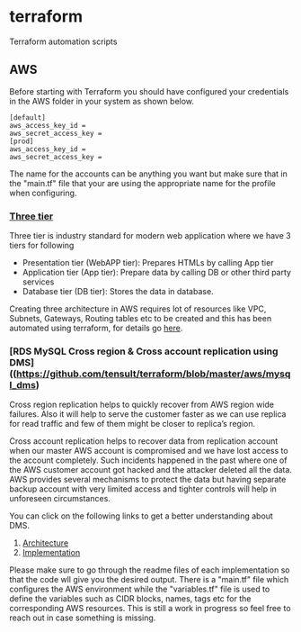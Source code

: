 # terraform
Terraform automation scripts
## AWS

Before starting with Terraform you should have configured your credentials in the AWS folder in your system as shown below.

```
[default]
aws_access_key_id = 
aws_secret_access_key = 
[prod]
aws_access_key_id =
aws_secret_access_key =
```

The name for the accounts can be anything you want but make sure that in the "main.tf" file that your are using the appropriate name for the profile when configuring.

### [Three tier](https://github.com/tensult/terraform/blob/master/aws/three-tier)
Three tier is industry standard for modern web application where we have 3 tiers for following
* Presentation tier (WebAPP tier): Prepares HTMLs by calling App tier
* Application tier (App tier): Prepare data by calling DB or other third party services
* Database tier (DB tier): Stores the data in database.

Creating three architecture in AWS requires lot of resources like VPC, Subnets, Gateways, Routing tables etc to be created and this has been automated using terraform, for details go [here](https://github.com/tensult/terraform/blob/master/aws/three-tier/README.md).

### [RDS MySQL Cross region & Cross account replication using DMS]((https://github.com/tensult/terraform/blob/master/aws/mysql_dms)

Cross region replication helps to quickly recover from AWS region wide failures. Also it will help to serve the customer faster as we can use replica for read traffic and few of them might be closer to replica’s region.

Cross account replication helps to recover data from replication account when our master AWS account is compromised and we have lost access to the account completely. Such incidents happened in the past where one of the AWS customer account got hacked and the attacker deleted all the data. AWS provides several mechanisms to protect the data but having separate backup account with very limited access and tighter controls will help in unforeseen circumstances.

You can click on the following links to get a better understanding about DMS.
1. [Architecture](https://medium.com/tensult/cross-account-and-cross-region-rds-mysql-db-replication-part-1-55d307c7ae65)
2.  [Implementation](https://medium.com/tensult/cross-account-and-cross-region-rds-mysql-db-replication-part-1-55d307c7ae65) 

Please make sure to go through the readme files of each implementation so that the code wll give you the desired output. There is a "main.tf" file which configures the AWS environment while the "variables.tf" file is used to define the variables such as CIDR blocks, names, tags etc for the corresponding AWS resources. This is still a work in progress so feel free to reach out in case something is missing.

